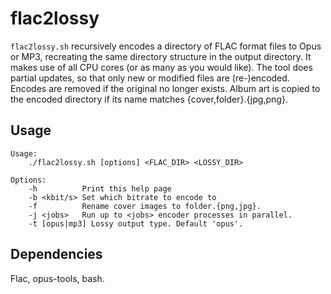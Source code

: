 <!--

SPDX-FileCopyrightText: © 2024—2025 David Bliss

SPDX-License-Identifier: MIT
-->

# flac2lossy

`flac2lossy.sh` recursively encodes a directory of FLAC format files to Opus or MP3,
recreating the same directory structure in the output directory. It makes use
of all CPU cores (or as many as you would like). The tool does partial updates,
so that only new or modified files are (re-)encoded. Encodes are removed if the
original no longer exists. Album art is copied to the encoded directory if its
name matches {cover,folder}.{jpg,png}.

## Usage

```shell
Usage:
    ./flac2lossy.sh [options] <FLAC_DIR> <LOSSY_DIR>

Options:
    -h          Print this help page
    -b <kbit/s> Set which bitrate to encode to
    -f          Rename cover images to folder.{png,jpg}.
    -j <jobs>   Run up to <jobs> encoder processes in parallel.
    -t [opus|mp3] Lossy output type. Default 'opus'.
```

## Dependencies

Flac, opus-tools, bash.
